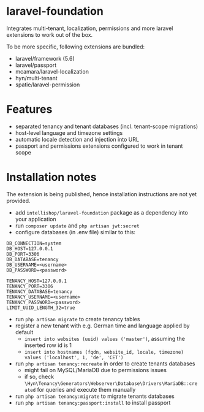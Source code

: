 # laravel-foundation

Integrates multi-tenant, localization, permissions and more laravel extensions to work out of the box.

To be more specific, following extensions are bundled:

- laravel/framework (5.6)
- laravel/passport
- mcamara/laravel-localization
- hyn/multi-tenant
- spatie/laravel-permission

# Features

- separated tenancy and tenant databases (incl. tenant-scope migrations)
- host-level language and timezone settings
- automatic locale detection and injection into URL
- passport and permissions extensions configured to work in tenant scope

# Installation notes

The extension is being published, hence installation instructions are not yet provided.

- add `intellishop/laravel-foundation` package as a dependency into your application
- run `composer update` and `php artisan jwt:secret`
- configure databases (in .env file) similar to this:
```
DB_CONNECTION=system
DB_HOST=127.0.0.1
DB_PORT=3306
DB_DATABASE=tenancy
DB_USERNAME=<username>
DB_PASSWORD=<password>

TENANCY_HOST=127.0.0.1
TENANCY_PORT=3306
TENANCY_DATABASE=tenancy
TENANCY_USERNAME=<username>
TENANCY_PASSWORD=<password>
LIMIT_UUID_LENGTH_32=true
```
- run `php artisan migrate` to create tenancy tables
- register a new tenant with e.g. German time and language applied by default
  - `insert into websites (uuid) values ('master')`, assuming the inserted row id is 1
  - `insert into hostnames (fqdn, website_id, locale, timezone) values ('localhost', 1, 'de', 'CET')`
- run `php artisan tenancy:recreate` in order to create tenants databases
  - might fail on MySQL/MariaDB due to permissions issues
  - if so, check `\Hyn\Tenancy\Generators\Webserver\Database\Drivers\MariaDB::created` for queries and execute them manually
- run `php artisan tenancy:migrate` to migrate tenants databases
- run `php artisan tenancy:passport:install` to install passport
